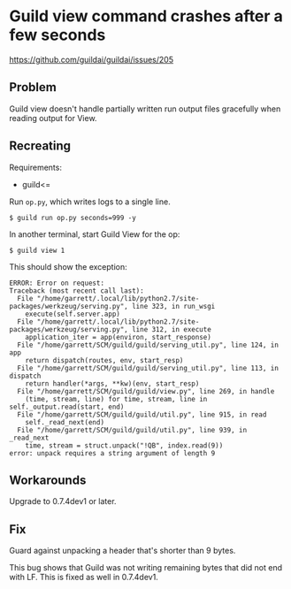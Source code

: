 # Guild view command crashes after a few seconds

https://github.com/guildai/guildai/issues/205

## Problem

Guild view doesn't handle partially written run output files
gracefully when reading output for View.

## Recreating

Requirements:

- guild<=<applicable Guild version>

Run `op.py`, which writes logs to a single line.

    $ guild run op.py seconds=999 -y

In another terminal, start Guild View for the op:

    $ guild view 1

This should show the exception:

```
ERROR: Error on request:
Traceback (most recent call last):
  File "/home/garrett/.local/lib/python2.7/site-packages/werkzeug/serving.py", line 323, in run_wsgi
    execute(self.server.app)
  File "/home/garrett/.local/lib/python2.7/site-packages/werkzeug/serving.py", line 312, in execute
    application_iter = app(environ, start_response)
  File "/home/garrett/SCM/guild/guild/serving_util.py", line 124, in app
    return dispatch(routes, env, start_resp)
  File "/home/garrett/SCM/guild/guild/serving_util.py", line 113, in dispatch
    return handler(*args, **kw)(env, start_resp)
  File "/home/garrett/SCM/guild/guild/view.py", line 269, in handle
    (time, stream, line) for time, stream, line in self._output.read(start, end)
  File "/home/garrett/SCM/guild/guild/util.py", line 915, in read
    self._read_next(end)
  File "/home/garrett/SCM/guild/guild/util.py", line 939, in _read_next
    time, stream = struct.unpack("!QB", index.read(9))
error: unpack requires a string argument of length 9
```

## Workarounds

Upgrade to 0.7.4dev1 or later.

## Fix

Guard against unpacking a header that's shorter than 9 bytes.

This bug shows that Guild was not writing remaining bytes that did not
end with LF. This is fixed as well in 0.7.4dev1.
